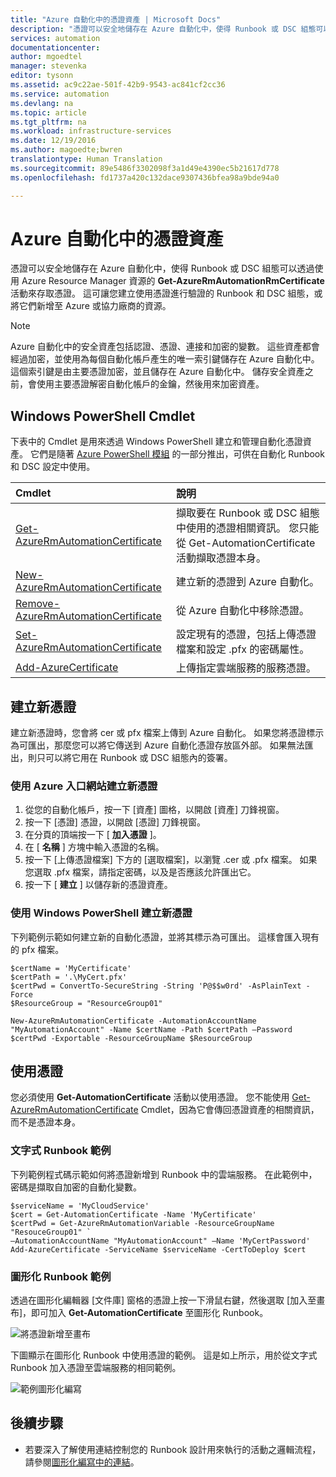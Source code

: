 ```yaml
---
title: "Azure 自動化中的憑證資產 | Microsoft Docs"
description: "憑證可以安全地儲存在 Azure 自動化中，使得 Runbook 或 DSC 組態可以存取憑證，以向 Azure 和協力廠商資源進行驗證。  這篇文章說明憑證的詳細資料，以及如何以文字和圖形化編寫形式加以使用。"
services: automation
documentationcenter: 
author: mgoedtel
manager: stevenka
editor: tysonn
ms.assetid: ac9c22ae-501f-42b9-9543-ac841cf2cc36
ms.service: automation
ms.devlang: na
ms.topic: article
ms.tgt_pltfrm: na
ms.workload: infrastructure-services
ms.date: 12/19/2016
ms.author: magoedte;bwren
translationtype: Human Translation
ms.sourcegitcommit: 89e5486f3302098f3a1d49e4390ec5b21617d778
ms.openlocfilehash: fd1737a420c132dace9307436bfea98a9bde94a0

---
```


# <a name="certificate-assets-in-azure-automation"></a>Azure 自動化中的憑證資產

憑證可以安全地儲存在 Azure 自動化中，使得 Runbook 或 DSC 組態可以透過使用 Azure Resource Manager 資源的 **Get-AzureRmAutomationRmCertificate** 活動來存取憑證。 這可讓您建立使用憑證進行驗證的 Runbook 和 DSC 組態，或將它們新增至 Azure 或協力廠商的資源。

> [!NOTE] 
> Azure 自動化中的安全資產包括認證、憑證、連接和加密的變數。 這些資產都會經過加密，並使用為每個自動化帳戶產生的唯一索引鍵儲存在 Azure 自動化中。 這個索引鍵是由主要憑證加密，並且儲存在 Azure 自動化中。 儲存安全資產之前，會使用主要憑證解密自動化帳戶的金鑰，然後用來加密資產。
> 

## <a name="windows-powershell-cmdlets"></a>Windows PowerShell Cmdlet

下表中的 Cmdlet 是用來透過 Windows PowerShell 建立和管理自動化憑證資產。 它們是隨著 [Azure PowerShell 模組](../powershell-install-configure.md) 的一部分推出，可供在自動化 Runbook 和 DSC 設定中使用。

|Cmdlet|說明|
|:---|:---|
|[Get-AzureRmAutomationCertificate](https://msdn.microsoft.com/library/mt603765.aspx)|擷取要在 Runbook 或 DSC 組態中使用的憑證相關資訊。 您只能從 Get-AutomationCertificate 活動擷取憑證本身。|
|[New-AzureRmAutomationCertificate](https://msdn.microsoft.com/library/mt603604.aspx)|建立新的憑證到 Azure 自動化。|
[Remove-AzureRmAutomationCertificate](https://msdn.microsoft.com/library/mt603529.aspx)|從 Azure 自動化中移除憑證。|建立新的憑證到 Azure 自動化。
|[Set-AzureRmAutomationCertificate](https://msdn.microsoft.com/library/mt603760.aspx)|設定現有的憑證，包括上傳憑證檔案和設定 .pfx 的密碼屬性。|
|[Add-AzureCertificate](https://msdn.microsoft.com/library/azure/dn495214.aspx)|上傳指定雲端服務的服務憑證。|


## <a name="creating-a-new-certificate"></a>建立新憑證

建立新憑證時，您會將 cer 或 pfx 檔案上傳到 Azure 自動化。 如果您將憑證標示為可匯出，那麼您可以將它傳送到 Azure 自動化憑證存放區外部。 如果無法匯出，則只可以將它用在 Runbook 或 DSC 組態內的簽署。


### <a name="to-create-a-new-certificate-with-the-azure-portal"></a>使用 Azure 入口網站建立新憑證

1. 從您的自動化帳戶，按一下 [資產] 圖格，以開啟 [資產] 刀鋒視窗。
1. 按一下 [憑證] 憑證，以開啟 [憑證] 刀鋒視窗。
1. 在分頁的頂端按一下 [ **加入憑證** ]。
2. 在 [ **名稱** ] 方塊中輸入憑證的名稱。
2. 按一下 [上傳憑證檔案] 下方的 [選取檔案]，以瀏覽 .cer 或 .pfx 檔案。  如果您選取 .pfx 檔案，請指定密碼，以及是否應該允許匯出它。
1. 按一下 [ **建立** ] 以儲存新的憑證資產。


### <a name="to-create-a-new-certificate-with-windows-powershell"></a>使用 Windows PowerShell 建立新憑證

下列範例示範如何建立新的自動化憑證，並將其標示為可匯出。 這樣會匯入現有的 pfx 檔案。

    $certName = 'MyCertificate'
    $certPath = '.\MyCert.pfx'
    $certPwd = ConvertTo-SecureString -String 'P@$$w0rd' -AsPlainText -Force
    $ResourceGroup = "ResourceGroup01"
    
    New-AzureRmAutomationCertificate -AutomationAccountName "MyAutomationAccount" -Name $certName -Path $certPath –Password $certPwd -Exportable -ResourceGroupName $ResourceGroup

## <a name="using-a-certificate"></a>使用憑證

您必須使用 **Get-AutomationCertificate** 活動以使用憑證。 您不能使用 [Get-AzureRmAutomationCertificate](https://msdn.microsoft.com/library/mt603765.aspx) Cmdlet，因為它會傳回憑證資產的相關資訊，而不是憑證本身。

### <a name="textual-runbook-sample"></a>文字式 Runbook 範例

下列範例程式碼示範如何將憑證新增到 Runbook 中的雲端服務。 在此範例中，密碼是擷取自加密的自動化變數。

    $serviceName = 'MyCloudService'
    $cert = Get-AutomationCertificate -Name 'MyCertificate'
    $certPwd = Get-AzureRmAutomationVariable -ResourceGroupName "ResouceGroup01" `
    –AutomationAccountName "MyAutomationAccount" –Name 'MyCertPassword'
    Add-AzureCertificate -ServiceName $serviceName -CertToDeploy $cert

### <a name="graphical-runbook-sample"></a>圖形化 Runbook 範例

透過在圖形化編輯器 [文件庫] 窗格的憑證上按一下滑鼠右鍵，然後選取 [加入至畫布]，即可加入 **Get-AutomationCertificate** 至圖形化 Runbook。

![將憑證新增至畫布](media/automation-certificates/automation-certificate-add-to-canvas.png)

下圖顯示在圖形化 Runbook 中使用憑證的範例。  這是如上所示，用於從文字式 Runbook 加入憑證至雲端服務的相同範例。

![範例圖形化編寫 ](media/automation-certificates/graphical-runbook-add-certificate.png)


## <a name="next-steps"></a>後續步驟

- 若要深入了解使用連結控制您的 Runbook 設計用來執行的活動之邏輯流程，請參閱[圖形化編寫中的連結](automation-graphical-authoring-intro.md#links-and-workflow)。 



<!--HONumber=Feb17_HO2-->


